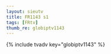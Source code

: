 ```yaml
--- 
layout: sieutv
title: FR1143 s1
tags: [FRtv]
thumb_re: globiptv1143
---
```

{% include tvadv key="globiptv1143" %} 
